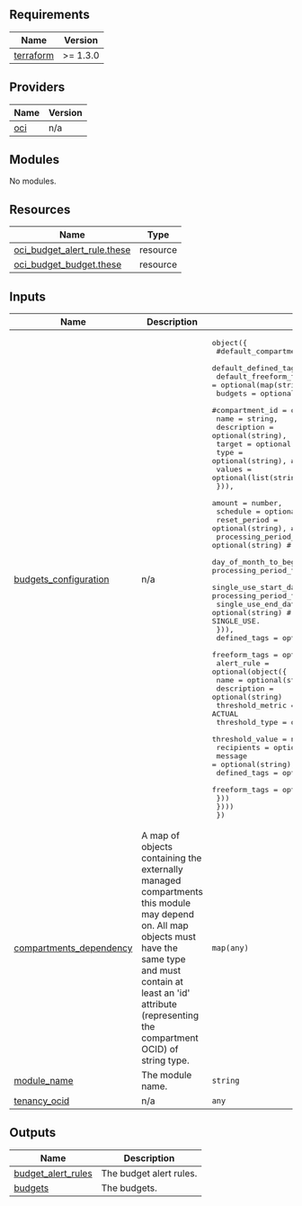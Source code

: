 ## Requirements

| Name | Version |
|------|---------|
| <a name="requirement_terraform"></a> [terraform](#requirement\_terraform) | >= 1.3.0 |

## Providers

| Name | Version |
|------|---------|
| <a name="provider_oci"></a> [oci](#provider\_oci) | n/a |

## Modules

No modules.

## Resources

| Name | Type |
|------|------|
| [oci_budget_alert_rule.these](https://registry.terraform.io/providers/oracle/oci/latest/docs/resources/budget_alert_rule) | resource |
| [oci_budget_budget.these](https://registry.terraform.io/providers/oracle/oci/latest/docs/resources/budget_budget) | resource |

## Inputs

| Name | Description | Type | Default | Required |
|------|-------------|------|---------|:--------:|
| <a name="input_budgets_configuration"></a> [budgets\_configuration](#input\_budgets\_configuration) | n/a | <pre>object({<br>    #default_compartment_id   = optional(string),<br>    default_defined_tags     = optional(map(string)),<br>    default_freeform_tags    = optional(map(string))<br>    budgets = optional(map(object({<br>      #compartment_id   = optional(string),<br>      name             = string,<br>      description      = optional(string),<br>      target           = optional(object({<br>        type   = optional(string), # Default: COMPARTMENT<br>        values = optional(list(string)) # Default: [<tenancy_ocid>]<br>      })),<br>      amount = number,<br>      schedule = optional(object({<br>        reset_period = optional(string), # Default: MONTHLY<br>        processing_period_type = optional(string) # Default: MONTH. Valid values: MONTH, SINGLE_USE.<br>        day_of_month_to_begin = optional(number), # Only applicable when processing_period_type is MONTH. Default: <current day>.<br>        single_use_start_date = optional(string), # Only applicable when processing_period_type is SINGLE_USE.<br>        single_use_end_date = optional(string) # Only applicable when processing_period_type is SINGLE_USE.<br>      })),<br>      defined_tags     = optional(map(string)),<br>      freeform_tags    = optional(map(string)),<br>      alert_rule       = optional(object({<br>        name             = optional(string)<br>        description      = optional(string)<br>        threshold_metric = optional(string), # Default: ACTUAL<br>        threshold_type   = optional(string), # Default: PERCENTAGE<br>        threshold_value  = number,<br>        recipients       = optional(string),<br>        message          = optional(string),<br>        defined_tags     = optional(map(string)),<br>        freeform_tags    = optional(map(string))<br>      }))<br>    })))<br>  })</pre> | n/a | yes |
| <a name="input_compartments_dependency"></a> [compartments\_dependency](#input\_compartments\_dependency) | A map of objects containing the externally managed compartments this module may depend on. All map objects must have the same type and must contain at least an 'id' attribute (representing the compartment OCID) of string type. | `map(any)` | `null` | no |
| <a name="input_module_name"></a> [module\_name](#input\_module\_name) | The module name. | `string` | `"budgets"` | no |
| <a name="input_tenancy_ocid"></a> [tenancy\_ocid](#input\_tenancy\_ocid) | n/a | `any` | n/a | yes |

## Outputs

| Name | Description |
|------|-------------|
| <a name="output_budget_alert_rules"></a> [budget\_alert\_rules](#output\_budget\_alert\_rules) | The budget alert rules. |
| <a name="output_budgets"></a> [budgets](#output\_budgets) | The budgets. |
